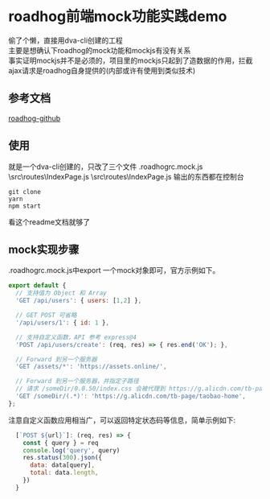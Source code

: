
# roadhog前端mock功能实践demo
偷了个懒，直接用dva-cli创建的工程  
主要是想确认下roadhog的mock功能和mockjs有没有关系  
事实证明mockjs并不是必须的，项目里的mockjs只起到了造数据的作用，拦截ajax请求是roadhog自身提供的(内部或许有使用到类似技术)  
## 参考文档
[roadhog-github](https://github.com/sorrycc/roadhog)  
## 使用
就是一个dva-cli创建的，只改了三个文件
.roadhogrc.mock.js
\src\routes\IndexPage.js
\src\routes\IndexPage.js
输出的东西都在控制台
```
git clone
yarn
npm start
```
看这个readme文档就够了
## mock实现步骤    
.roadhogrc.mock.js中export 一个mock对象即可，官方示例如下。
```javascript
export default {
  // 支持值为 Object 和 Array
  'GET /api/users': { users: [1,2] },

  // GET POST 可省略
  '/api/users/1': { id: 1 },

  // 支持自定义函数，API 参考 express@4
  'POST /api/users/create': (req, res) => { res.end('OK'); },

  // Forward 到另一个服务器
  'GET /assets/*': 'https://assets.online/',

  // Forward 到另一个服务器，并指定子路径
  // 请求 /someDir/0.0.50/index.css 会被代理到 https://g.alicdn.com/tb-page/taobao-home, 实际返回 https://g.alicdn.com/tb-page/taobao-home/0.0.50/index.css
  'GET /someDir/(.*)': 'https://g.alicdn.com/tb-page/taobao-home',
};
```
注意自定义函数应用相当广，可以返回特定状态码等信息，简单示例如下:
```javascript
  [`POST ${url}`]: (req, res) => {
    const { query } = req
    console.log('query', query)
    res.status(300).json({
      data: data[query],
      total: data.length,
    })
  }
```
